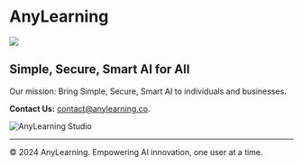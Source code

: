 # AnyLearning

![](https://avatars.githubusercontent.com/u/185572049?s=200&v=4)

## Simple, Secure, Smart AI for All

Our mission: Bring Simple, Secure, Smart AI to individuals and businesses.

**Contact Us:** [contact@anylearning.co](contact@anylearning.co).

![AnyLearning Studio](https://github.com/user-attachments/assets/187caf9e-9a1e-485f-8727-6f275a4c9343)


---

© 2024 AnyLearning. Empowering AI innovation, one user at a time.
